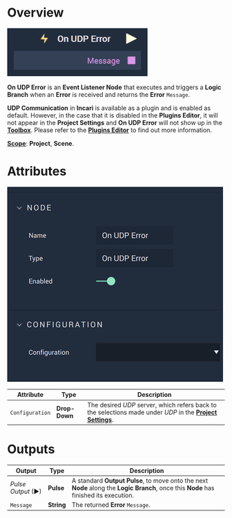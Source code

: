 # Overview

![The On UDP Error Node.](../../../../.gitbook/assets/onudperror.png)

**On UDP Error** is an **Event Listener Node** that executes and triggers a **Logic Branch** when an **Error** is received and returns the **Error** `Message`.

**UDP Communication** in **Incari** is available as a plugin and is enabled as default. However, in the case that it is disabled in the **Plugins Editor**, it will not appear in the **Project Settings** and **On UDP Error** will not show up in the [**Toolbox**](../../../overview.md). Please refer to the [**Plugins Editor**](../../../modules/plugins/README.md) to find out more information.

[**Scope**](../../../overview.md#scopes): **Project**, **Scene**.

# Attributes

![The On UDP Error Node Attributes.](../../../../.gitbook/assets/onudperroratts.png)

|Attribute|Type|Description|
|---|---|---|
|`Configuration`|**Drop-Down**|The desired _UDP_ server, which refers back to the selections made under *UDP* in the [**Project Settings**](../../../../modules/project-settings/udp-connection.md).| 


# Outputs

|Output|Type|Description|
|---|---|---|
|*Pulse Output* (►)|**Pulse**|A standard **Output Pulse**, to move onto the next **Node** along the **Logic Branch**, once this **Node** has finished its execution.|
|`Message`|**String**|The returned **Error** `Message`.|

